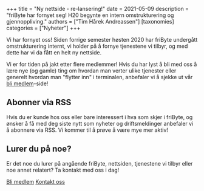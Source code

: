 +++
title = "Ny nettside - re-lansering!"
date = 2021-05-09
description = "friByte har fornyet seg! H20 begynte en intern omstrukturering og gjennoppliving."
authors = ["Tim Hårek Andreassen"]
[taxonomies]
categories = ["Nyheter"] 
+++

Vi har fornyet oss! Siden forrige semester høsten 2020 har friByte undergått
omstrukturering internt, vi holder på å fornye tjenestene vi tilbyr, og med
dette har vi da fått en helt ny nettside.

Vi er for tiden på jakt etter flere medlemmer! Hvis du har lyst å bli med oss å
lære nye (og gamle) ting om hvordan man verter ulike tjenester eller generelt
hvordan man "flytter inn" i terminalen, anbefaler vi å sjekke ut vår
[bli medlem](/bli-medlem)-side!

## Abonner via RSS

Hvis du er kunde hos oss eller bare interessert i hva som skjer i friByte, og
ønsker å få med deg siste nytt som nyheter og driftsmeldinger anbefaler vi å
abonnere via RSS. Vi kommer til å prøve å være mye mer aktiv!

## Lurer du på noe?

Er det noe du lurer på angående friByte, nettsiden, tjenestene vi tilbyr eller
noe annet relatert? Ta kontakt med oss i dag!

<div class="button-container center">
    <a href="/bli-medlem" class="btn primary center">Bli medlem</a>
    <a href="mailto:post@fribyte.no?subject=Forespørsel&body=Kjære friByte," class="btn primary center">Kontakt oss</a>
</div>
